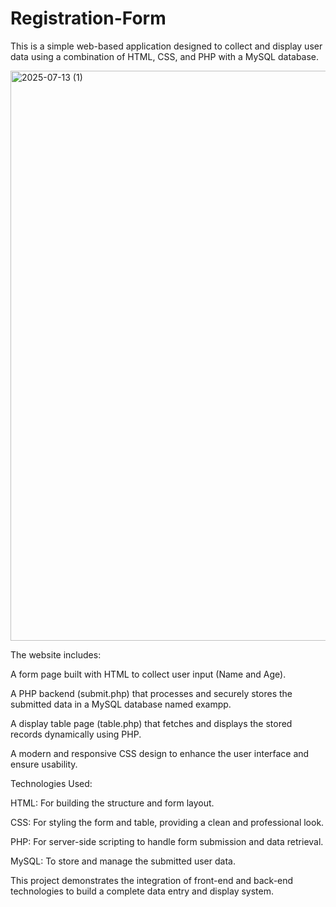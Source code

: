 # Registration-Form
This is a simple web-based application designed to collect and display user data using a combination of HTML, CSS, and PHP with a MySQL database.

<img width="1920" height="912" alt="2025-07-13 (1)" src="https://github.com/user-attachments/assets/11ce5ed0-a8a4-4b77-94ea-76f0b7907661" />

The website includes:

A form page built with HTML to collect user input (Name and Age).

A PHP backend (submit.php) that processes and securely stores the submitted data in a MySQL database named exampp.

A display table page (table.php) that fetches and displays the stored records dynamically using PHP.

A modern and responsive CSS design to enhance the user interface and ensure usability.

Technologies Used:

HTML: For building the structure and form layout.

CSS: For styling the form and table, providing a clean and professional look.

PHP: For server-side scripting to handle form submission and data retrieval.

MySQL: To store and manage the submitted user data.



This project demonstrates the integration of front-end and back-end technologies to build a complete data entry and display system.

